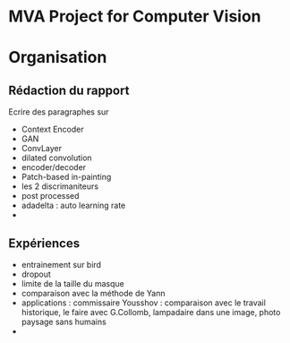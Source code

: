 # MVA Project for Computer Vision

# Organisation

## Rédaction du rapport

Ecrire des paragraphes sur 

- Context Encoder
- GAN
- ConvLayer
- dilated convolution
- encoder/decoder
- Patch-based in-painting
- les 2 discrimaniteurs 
- post processed 
- adadelta : auto learning rate 
- 
## Expériences

- entrainement sur bird
- dropout
- limite de la taille du masque
- comparaison avec la méthode de Yann
- applications : commissaire Yousshov : comparaison avec le travail historique, le faire avec G.Collomb, lampadaire dans une image, photo paysage sans humains
- 
